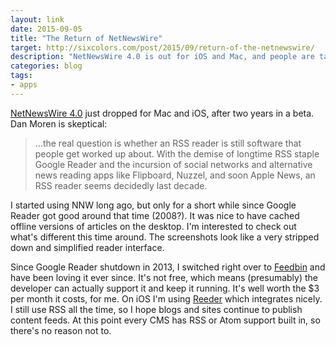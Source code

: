 ```yaml
---
layout: link
date: 2015-09-05
title: "The Return of NetNewsWire"
target: http://sixcolors.com/post/2015/09/return-of-the-netnewswire/
description: "NetNewsWire 4.0 is out for iOS and Mac, and people are talking about RSS again."
categories: blog
tags:
- apps
---
```


[NetNewsWire 4.0](http://netnewswireapp.com/) just dropped for Mac and iOS, after two years in a beta. Dan Moren is skeptical:

> ...the real question is whether an RSS reader is still software that people get worked up about. With the demise of longtime RSS staple Google Reader and the incursion of social networks and alternative news reading apps like Flipboard, Nuzzel, and soon Apple News, an RSS reader seems decidedly last decade.

I started using NNW long ago, but only for a short while since Google Reader got good around that time (2008?). It was nice to have cached offline versions of articles on the desktop. I'm interested to check out what's different this time around. The screenshots look like a very stripped down and simplified reader interface.

Since Google Reader shutdown in 2013, I switched right over to [Feedbin](https://feedbin.com/) and have been loving it ever since. It's not free, which means (presumably) the developer can actually support it and keep it running. It's well worth the $3 per month it costs, for me. On iOS I'm using [Reeder](http://reederapp.com/ios/) which integrates nicely. I still use RSS all the time, so I hope blogs and sites continue to publish content feeds. At this point every CMS has RSS or Atom support built in, so there's no reason not to.
